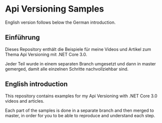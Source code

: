 # Api Versioning Samples

English version follows below the German introduction.

## Einführung

Dieses Repository enthält die Beispiele für meine Videos und Artikel zum Thema Api Versioning mit .NET Core 3.0.

Jeder Teil wurde in einem separaten Branch umgesetzt und dann in master gemerged, damit alle einzelnen Schritte nachvollziehbar sind.

## English introduction

This repository contains examples for my Api Versioning with .NET Core 3.0 videos and articles.

Each part of the samples is done in a separate branch and then merged to master, in order for you to be able to reproduce and understand each step.
